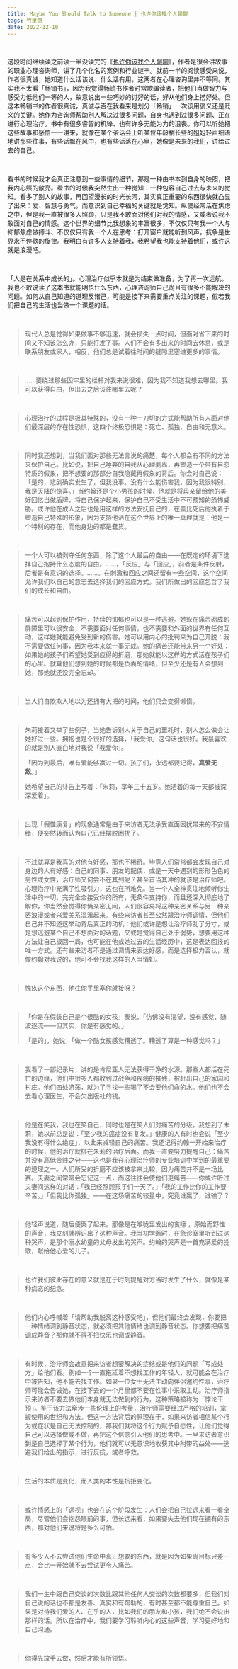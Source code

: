 ```yaml
---
title: Maybe You Should Talk to Someone | 也许你该找个人聊聊
tags: 竹里馆
date: 2022-12-10
---
```


<br/>

这段时间继续读之前读一半没读完的《[也许你该找个人聊聊](https://book.douban.com/subject/35481512/)》，作者是很会讲故事的职业心理咨询师，讲了几个化名的案例和行业谜辛。就前一半的阅读感受来说，作者很真诚，她知道什么话该说、什么话有用，这两者在心理咨询里并不等同。其实我不太看「畅销书」，因为我觉得畅销书作者时常欺骗读者，把他们当做智力与感受力低他们一等的人，故意说出一些巧妙的讨好的话，好从他们身上捞好处。但这本畅销书的作者很真诚，真诚与否在我看来是划分「畅销」一次该用褒义还是贬义的关键。她作为咨询师帮助别人解决过很多问题，自身也遇到过很多问题、正在进行心理治疗。书中有很多睿智的机锋、也有许多无能为力的沮丧。你可以听她把这些故事和感悟一一讲来，就像在某个茶话会上听某位年龄稍长些的姐姐轻声细语地讲那些往事，有些话飘在风中，也有些话落在心里，她像是未来的我们，讲给过去的自己。

<br/>

看书的时候我才会真正注意到一些事情的细节，那是一种由书本到自身的映照，把我内心照的敞亮。看书的时候我突然生出一种觉知：一种包容自己过去与未来的觉知。看多了别人的故事，再回望漫长的时光长河，其实真正重要的东西很快就凸显了出来：爱、智慧与勇气。而意识到自己幸福的关键就是觉知。纵使经常活在焦虑之中，但是我一直被很多人照顾，只是我不敢面对他们对我的情感，又或者说我不敢面对自己的情感。这个世界的细节比我想象的丰富很多，不仅仅只有我一个人与抑郁焦虑做搏斗、不仅仅只有我一个人在思考：打开窗户就能听到风声，抗争是世界永不停歇的旋律。我明白有许多人支持着我，我希望我也能支持着他们，或许这就是浪漫吧。

<br/>

「人是在关系中成长的」。心理治疗似乎本就是为结束做准备，为了再一次远航。我也不敢说读了这本书就能明悟什么东西，心理咨询师自己尚且有很多不能解决的问题。如何从自己知道的道理反诸己，可能是接下来需要重点关注的课题，假若我们把自己的生活也当做一个课题的话。

<br/>

> 现代人总是觉得如果做事不够迅速，就会损失一点时间，但面对省下来的时间又不知该怎么办，只能打发了事。人们不会有多出来的时间去休息，或是联系朋友或家人，相反，他们总是试着往时间的缝隙里塞进更多的事情。
>

<br/>

> ……要绕过那些囚牢里的栏杆对我来说很难，因为我不知道我想去哪里。我可以获得自由，但出去之后该往哪里去呢？

<br/>

> 心理治疗的过程是极其特殊的，没有一种一刀切的方式能帮助所有人面对他们最深层的存在性恐惧，这四个终极恐惧是：死亡、孤独、自由和无意义。
>

<br/>

> 同时我还想到，当我们面对那些无法言说的痛楚，每个人都会有不同的方法来保护自己。比如说，把自己唾弃的自我从心理剥离，再塑造一个带有自恋特质的假象，把不想要的那部分自我隐藏再假象的背后。你会对自己说：「是的，悲剧确实发生了，但我没事。没有什么能伤害我，因为我很特别，我是天降的惊喜。」当约翰还是个小男孩的时候，他就是将母亲留给他的美好回忆当做盾牌，将自己保护起来，保护自己不受生活中不可预知的恐怖威胁。或许他在成人之后也是用这样的方法安抚自己的，在盖比死后他执着于塑造自己特殊的形象，因为支持他活在这个世界上的唯一真理就是：他是一个特别的存在，而他身边的都是蠢货。
>

<br/>

> 一个人可以被剥夺任何东西，除了这个人最后的自由——在既定的环境下选择自己抱持什么态度的自由。……。「反应」与「回应」，前者是条件反射，后者是有意识的选择。……。在刺激和回应之间还留有一些空间，这个空间允许我们以自己的意志去选择我们的回应方式。我们所做出的回应包含了我们的成长和自由。
>

<br/>

> 痛苦可以起到保护作用，持续的抑郁也可以是一种逃避。她躲在痛苦砌成的屏障里可以很安全，不需要面对任何事情，也不需要和外面的世界有任何互动，这样她就能避免受到新的伤害。她可以用内心的批判来为自己开脱：我不需要做任何事，因为我本来就一事无成。她的痛苦还能带来另一个好处：如果她的孩子们希望她受到应得的折磨，那她就能以这样的方式活在孩子们的心里。就算他们想到她的时候都是负面的情绪，但至少还是有人会想到她，那她就还没完全忘却。
>

<br/>

> 当人们自欺欺人地以为还拥有大把的时间，他们只会变得懒惰。
>

<br/>

> 朱莉接着又举了些例子，当她告诉别人关于自己的噩耗时，别人怎么做会让她好过一些。拥抱也是个很好的选择，「我爱你」这句话也很好。我最喜欢的就是别人直白地对我说「我爱你」。
>
> 「因为到最后，唯有爱能够赢过一切。孩子们，永远都要记得，**真爱无敌**。」
>
> 她希望自己的讣告上写着：「朱莉，享年三十五岁。她活着的每一天都被深深爱着」。

<br/>

> 出现「假性康复」的现象通常是由于来访者无法承受直面困扰带来的不安情绪，便突然转而认为自己已经摆脱困扰了。
>

<br/>

> 不过就算是我真的对他有好感，那也不稀奇。毕竟人们常常都会发现自己对身边的人有好感：自己的同事、朋友的配偶，或是一天中遇到的形形色色的男性或女性，治疗师又何尝不在其列呢？甚至首当其冲的就该是治疗师吧。心理治疗中充满了性吸引力，这也在所难免。当一个人全神贯注地倾听你生活中的一切，完完全全接受你的所有，无条件支持你，而且还深入彻底地了解你，你当然会觉得你俩亲密无间，人们很容易将这种亲密关系与另一种亲密浪漫或者兴爱关系混淆起来。有些来访者甚至公然跟治疗师调情，但他们自己并不知道这举动背后真正的动机：他们或许是想让治疗师乱了分寸，或是想逃避某个自己不想面对的话题，又或是觉得自己处于弱势，想要用这种方法让自己扳回一局，也可能在他或她过去的生活经历中，这是表达回报的唯一方式。还有些来访者不是通过调情来表达好感，而是选择极力否认，就像约翰对我说的，他可不会找我这样的人当情妇。
>

<br/>

> 愧疚这个东西，他往你手里塞你就接呀？
>

<br/>

> 「你是在假装自己是个很酷的女孩」我说，「仿佛没有渴望，没有感觉，随波逐流——但其实，你是有感觉的。」
>
> 「是的」，她说，「做一个酷女孩感觉糟透了。糟透了算是一种感觉吗？」

<br/>

> 我看了一部纪录片，讲的是肯尼亚人无法获得干净的水源。那些人都活在死亡的边缘，他们中很多人都收到过战争和疾病的摧残，被赶出自己的家园和村庄。他们四处游荡，就为了寻找一些喝了不会要他们命的水。他们也不会去看心理医生，不会欠出版社的钱。
>

<br/>

> 他是在笑我，我也在笑自己，同时也是在笑人们对痛苦的分级。我想到了朱莉，她以前总是说：「至少我的癌症没有复发。」健康的人有时也会说「至少我没有得什么绝症」，以此来减轻自己的痛苦。我还记得约翰一开始来治疗的时候，他的治疗就排在朱莉的治疗后面。而我一直要努力提醒自己：痛苦并没有高低贵贱之分——这也是我在心理治疗师的专业培训中学到的最重要的道理之一。人们所受的折磨不应该被拿来比较，因为痛苦并不是一场比赛。夫妻之间常常会忘记这一点，而这往往会使他们更痛苦——你或许听过夫妻间这样的对话：「我已经照顾孩子们一天了。」「我的工作比你的工作要辛苦。」「但我比你孤独」——在这场痛苦的较量中，究竟谁赢了，谁输了？
>

<br/>

> 他轻声说道，随后便哭了起来。那像是在喉咙里发出的哀嚎 ，原始而野性的声音，我立刻就辨识出了这种声音。我当初学医时，在急诊室里听到过这种哭声，是那个溺水幼童的父母发出的哭声。约翰的哭声是一首充满爱的挽歌，献给他心爱的儿子。

<br/>

> 也许我们彼此存在的意义就是在于时刻提醒对方当时发生了什么，就像是某种病态的纪念。
>

<br/>

> 他们内心呼喊着「请帮助我脱离这种感受吧」，但他们最终会发现，你要把一种情绪调到静音状态，就必须把其他情绪也调到静音状态。你想要把痛苦调成静音？那你就不得不把快乐也调成静音。
>

<br/>

> 有时候，治疗师会故意把来访者想要解决的症结或是他们的问题「写成处方」给他们看。例如一个一直拖延着不想找工作的年轻人，就可能会在治疗中被告知，他不能去找工作。如果一位女士无法主动向伴侣邀约性事，治疗师可能会告诫她，在接下去的一个月里都不要在性事中采取主动。治疗师指示来访者不要去做他们本身就无法做到的行为，这种策略被称为「悖论干预」。鉴于该方法牵涉一些伦理上的考量，治疗师需要经过严格的培训，掌握使用的世纪和方法。但这一方法背后的原理在于，如果来访者相信某个行为或症状是自己无法控制的，那我们就将这个行为赋予自愿性，让他们觉得自己可以选择做或不做，再把这个信念引入他们的思考中。一旦来访者意识到是自己选择了某个行为，他们就可以无意识地收获其中附带的益处——逃避我们给出的指示，进行反抗，或者呼救。
>

<br/>

> 生活的本质是变化，而人类的本性是抗拒变化。
>

<br/>

> 或许情感上的「远视」也会在这个阶段发生：人们会把自己拉远来看一看全局，尽管他们会抱怨眼前的事，但长远来看，如果要失去他们现在拥有的东西，那对他们来说将是多么可怕。
>

<br/>

> 有多少人不去尝试他们生命中真正想要的东西，就是因为如果离目标只差一点，会比一开始就不去尝试更令人痛苦。
>

<br/>

> 我们一生中跟自己交谈的次数比跟其他任何人交谈的次数都要多，但我们对自己说的话也不都是友善、真实和有帮助的，有时甚至都不能尊重自己。如果是对待我们爱的人、在乎的人，比如我们的朋友和小孩，我们绝不会说出那样的话。所以在治疗中，我们要学习聆听内心的这些声音，学习更好地和自己沟通。
>

<br/>

> 你得先放手去做，然后才能有所领悟。

<br/>